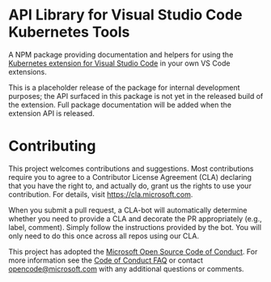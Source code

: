 # API Library for Visual Studio Code Kubernetes Tools

A NPM package providing documentation and helpers for using the [Kubernetes extension for Visual
Studio Code](https://marketplace.visualstudio.com/items?itemName=ms-kubernetes-tools.vscode-kubernetes-tools)
in your own VS Code extensions.

This is a placeholder release of the package for internal development purposes; the API surfaced
in this package is not yet in the released build of the extension.  Full package
documentation will be added when the extension API is released.

# Contributing

This project welcomes contributions and suggestions.  Most contributions require you to agree to a
Contributor License Agreement (CLA) declaring that you have the right to, and actually do, grant us
the rights to use your contribution. For details, visit https://cla.microsoft.com.

When you submit a pull request, a CLA-bot will automatically determine whether you need to provide
a CLA and decorate the PR appropriately (e.g., label, comment). Simply follow the instructions
provided by the bot. You will only need to do this once across all repos using our CLA.

This project has adopted the [Microsoft Open Source Code of Conduct](https://opensource.microsoft.com/codeofconduct/).
For more information see the [Code of Conduct FAQ](https://opensource.microsoft.com/codeofconduct/faq/) or
contact [opencode@microsoft.com](mailto:opencode@microsoft.com) with any additional questions or comments.
